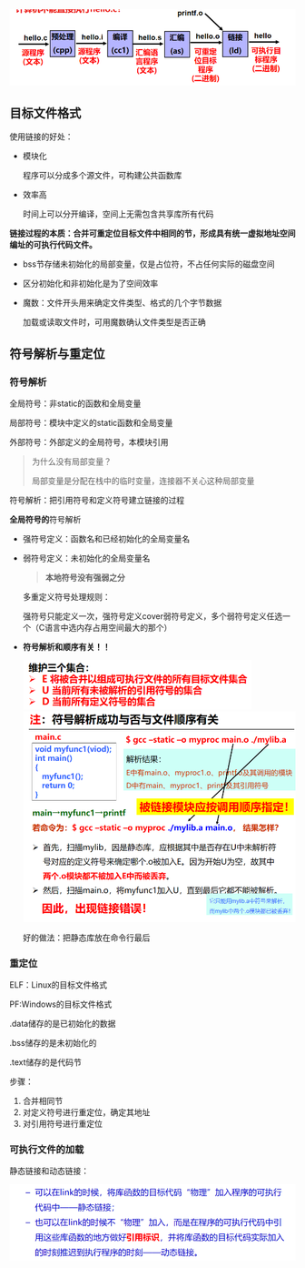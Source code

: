 <img src="./笔记图片/image-20220606162913524.png" alt="image-20220606162913524" style="zoom: 80%;" />

## 目标文件格式

使用链接的好处：

* 模块化

  程序可以分成多个源文件，可构建公共函数库

* 效率高

  时间上可以分开编译，空间上无需包含共享库所有代码

**链接过程的本质：合并可重定位目标文件中相同的节，形成具有统一虚拟地址空间编址的可执行代码文件。**

* bss节存储未初始化的局部变量，仅是占位符，不占任何实际的磁盘空间

* 区分初始化和非初始化是为了空间效率

* 魔数：文件开头用来确定文件类型、格式的几个字节数据

  加载或读取文件时，可用魔数确认文件类型是否正确

## 符号解析与重定位

### 符号解析

全局符号：非static的函数和全局变量

局部符号：模块中定义的static函数和全局变量

外部符号：外部定义的全局符号，本模块引用

> 为什么没有局部变量？
>
> 局部变量是分配在栈中的临时变量，连接器不关心这种局部变量

符号解析：把引用符号和定义符号建立链接的过程

**全局符号的**符号解析

* 强符号定义：函数名和已经初始化的全局变量名

* 弱符号定义：未初始化的全局变量名

  > **本地符号没有强弱之分**

  多重定义符号处理规则：

  强符号只能定义一次，强符号定义cover弱符号定义，多个弱符号定义任选一个（C语言中选内存占用空间最大的那个）

* **符号解析和顺序有关！！**

  <img src="./笔记图片/image-20220608144957939.png" alt="image-20220608144957939" style="zoom:67%;" />

  <img src="笔记图片/image-20220608144936970.png" alt="image-20220608144936970" style="zoom:67%;" />

  好的做法：把静态库放在命令行最后

### 重定位

ELF：Linux的目标文件格式

PF:Windows的目标文件格式

.data储存的是已初始化的数据

.bss储存的是未初始化的

.text储存的是代码节

步骤：

1. 合并相同节
2. 对定义符号进行重定位，确定其地址
3. 对引用符号进行重定位

### 可执行文件的加载



静态链接和动态链接：

<img src="笔记图片/image-20220608154636547.png" alt="image-20220608154636547" style="zoom:67%;" />